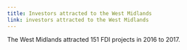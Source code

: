 ```yaml
---
title: Investors attracted to the West Midlands
link: investors attracted to the West Midlands
---
```

The West Midlands attracted 151 FDI projects in 2016 to 2017.